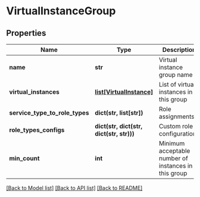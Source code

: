 # VirtualInstanceGroup

## Properties
Name | Type | Description | Notes
------------ | ------------- | ------------- | -------------
**name** | **str** | Virtual instance group name | 
**virtual_instances** | [**list[VirtualInstance]**](VirtualInstance.md) | List of virtual instances in this group | 
**service_type_to_role_types** | **dict(str, list[str])** | Role assignments | [optional] 
**role_types_configs** | **dict(str, dict(str, dict(str, str)))** | Custom role configurations | [optional] 
**min_count** | **int** | Minimum acceptable number of instances in this group | 

[[Back to Model list]](../README.md#documentation-for-models) [[Back to API list]](../README.md#documentation-for-api-endpoints) [[Back to README]](../README.md)


